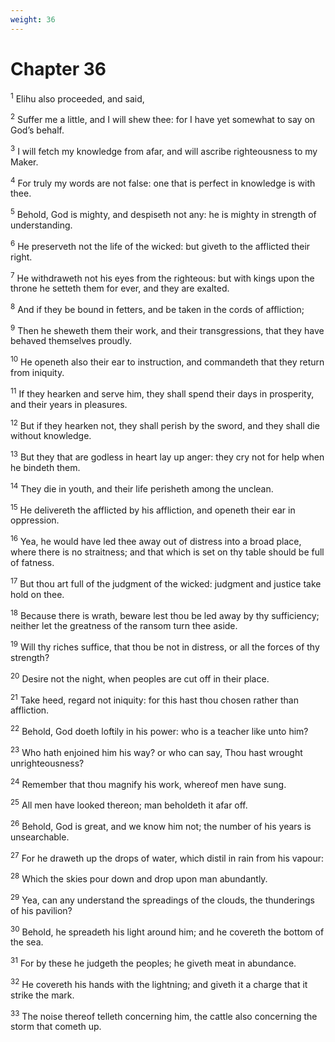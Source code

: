 ```yaml
---
weight: 36
---
```


# Chapter 36

<sup>1</sup> Elihu also proceeded, and said, 

<sup>2</sup> Suffer me a little, and I will shew thee: for I have yet somewhat to say on God’s behalf. 

<sup>3</sup> I will fetch my knowledge from afar, and will ascribe righteousness to my Maker. 

<sup>4</sup> For truly my words are not false: one that is perfect in knowledge is with thee. 

<sup>5</sup> Behold, God is mighty, and despiseth not any: he is mighty in strength of understanding. 

<sup>6</sup> He preserveth not the life of the wicked: but giveth to the afflicted their right. 

<sup>7</sup> He withdraweth not his eyes from the righteous: but with kings upon the throne he setteth them for ever, and they are exalted. 

<sup>8</sup> And if they be bound in fetters, and be taken in the cords of affliction; 

<sup>9</sup> Then he sheweth them their work, and their transgressions, that they have behaved themselves proudly. 

<sup>10</sup> He openeth also their ear to instruction, and commandeth that they return from iniquity. 

<sup>11</sup> If they hearken and serve him, they shall spend their days in prosperity, and their years in pleasures. 

<sup>12</sup> But if they hearken not, they shall perish by the sword, and they shall die without knowledge. 

<sup>13</sup> But they that are godless in heart lay up anger: they cry not for help when he bindeth them. 

<sup>14</sup> They die in youth, and their life perisheth among the unclean. 

<sup>15</sup> He delivereth the afflicted by his affliction, and openeth their ear in oppression. 

<sup>16</sup> Yea, he would have led thee away out of distress into a broad place, where there is no straitness; and that which is set on thy table should be full of fatness. 

<sup>17</sup> But thou art full of the judgment of the wicked: judgment and justice take hold on thee. 

<sup>18</sup> Because there is wrath, beware lest thou be led away by thy sufficiency; neither let the greatness of the ransom turn thee aside. 

<sup>19</sup> Will thy riches suffice, that thou be not in distress, or all the forces of thy strength? 

<sup>20</sup> Desire not the night, when peoples are cut off in their place. 

<sup>21</sup> Take heed, regard not iniquity: for this hast thou chosen rather than affliction. 

<sup>22</sup> Behold, God doeth loftily in his power: who is a teacher like unto him? 

<sup>23</sup> Who hath enjoined him his way? or who can say, Thou hast wrought unrighteousness? 

<sup>24</sup> Remember that thou magnify his work, whereof men have sung. 

<sup>25</sup> All men have looked thereon; man beholdeth it afar off. 

<sup>26</sup> Behold, God is great, and we know him not; the number of his years is unsearchable. 

<sup>27</sup> For he draweth up the drops of water, which distil in rain from his vapour: 

<sup>28</sup> Which the skies pour down and drop upon man abundantly. 

<sup>29</sup> Yea, can any understand the spreadings of the clouds, the thunderings of his pavilion? 

<sup>30</sup> Behold, he spreadeth his light around him; and he covereth the bottom of the sea. 

<sup>31</sup> For by these he judgeth the peoples; he giveth meat in abundance. 

<sup>32</sup> He covereth his hands with the lightning; and giveth it a charge that it strike the mark. 

<sup>33</sup> The noise thereof telleth concerning him, the cattle also concerning the storm that cometh up. 


